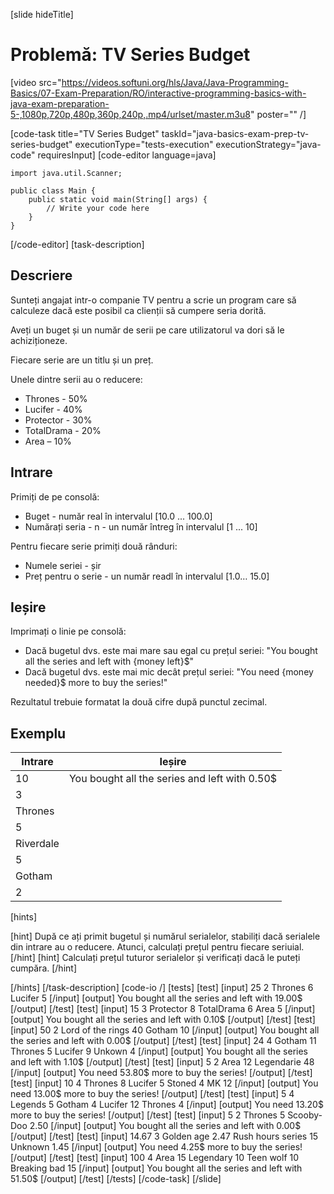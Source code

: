 [slide hideTitle]
# Problemă: TV Series Budget

[video src="https://videos.softuni.org/hls/Java/Java-Programming-Basics/07-Exam-Preparation/RO/interactive-programming-basics-with-java-exam-preparation-5-,1080p,720p,480p,360p,240p,.mp4/urlset/master.m3u8" poster="" /]

[code-task title="TV Series Budget" taskId="java-basics-exam-prep-tv-series-budget" executionType="tests-execution" executionStrategy="java-code" requiresInput]
[code-editor language=java]
```
import java.util.Scanner;

public class Main {
    public static void main(String[] args) {
        // Write your code here
    }
}
```
[/code-editor]
[task-description]
## Descriere
Sunteți angajat intr-o companie TV pentru a scrie un program care să calculeze dacă este posibil ca clienții să cumpere seria dorită.

Aveți un buget și un număr de serii pe care utilizatorul va dori să le achiziționeze.

Fiecare serie are un titlu și un preț.

Unele dintre serii au o reducere:
- Thrones - 50%
- Lucifer - 40%
- Protector - 30%
- TotalDrama - 20%
- Area – 10%

## Intrare
Primiți de pe consolă:
- Buget - număr real în intervalul \[10.0 ... 100.0\]
- Numărați seria - n - un număr întreg în intervalul \[1 ... 10\]

Pentru fiecare serie primiți două rânduri:
- Numele seriei - șir
- Preț pentru o serie - un număr readl în intervalul \[1.0… 15.0\]

## Ieșire
Imprimați o linie pe consolă:
- Dacă bugetul dvs. este mai mare sau egal cu prețul seriei: "You bought all the series and left with \{money left\}$"
- Dacă bugetul dvs. este mai mic decât prețul seriei: "You need \{money needed\}$ more to buy the series!"

Rezultatul trebuie formatat la două cifre după punctul zecimal.

## Exemplu
|**Intrare**|**Ieșire**|
| --- | --- | 
| 10 | You bought all the series and left with 0.50$ | 
| 3 | 
| Thrones | 
| 5 | 
| Riverdale | 
| 5 | 
| Gotham | 
| 2 | 
[hints]

[hint]
După ce ați primit bugetul și numărul serialelor, stabiliți dacă serialele din intrare au o reducere. 
Atunci, calculați prețul pentru fiecare seriuial.
[/hint]
[hint]
Calculați prețul tuturor serialelor și verificați dacă le puteți cumpăra.
[/hint]

[/hints]
[/task-description]
[code-io /]
[tests]
[test]
[input]
25
2
Thrones
6
Lucifer
5
[/input]
[output]
You bought all the series and left with 19.00$
[/output]
[/test]
[test]
[input]
15
3
Protector
8
TotalDrama
6
Area
5
[/input]
[output]
You bought all the series and left with 0.10$
[/output]
[/test]
[test]
[input]
50
2
Lord of the rings
40
Gotham
10
[/input]
[output]
You bought all the series and left with 0.00$
[/output]
[/test]
[test]
[input]
24
4
Gotham
11
Thrones
5
Lucifer
9
Unkown
4
[/input]
[output]
You bought all the series and left with 1.10$
[/output]
[/test]
[test]
[input]
5
2
Area
12
Legendarie
48
[/input]
[output]
You need 53.80$ more to buy the series!
[/output]
[/test]
[test]
[input]
10
4
Thrones
8
Lucifer
5
Stoned
4
MK
12
[/input]
[output]
You need 13.00$ more to buy the series!
[/output]
[/test]
[test]
[input]
5
4
Legends
5
Gotham
4
Lucifer
12
Thrones
4
[/input]
[output]
You need 13.20$ more to buy the series!
[/output]
[/test]
[test]
[input]
5
2
Thrones
5
Scooby-Doo
2.50
[/input]
[output]
You bought all the series and left with 0.00$
[/output]
[/test]
[test]
[input]
14.67
3
Golden age
2.47
Rush hours series
15
Unknown
1.45
[/input]
[output]
You need 4.25$ more to buy the series!
[/output]
[/test]
[test]
[input]
100
4
Area
15
Legendary
10
Teen wolf
10
Breaking bad
15
[/input]
[output]
You bought all the series and left with 51.50$
[/output]
[/test]
[/tests]
[/code-task]
[/slide]

